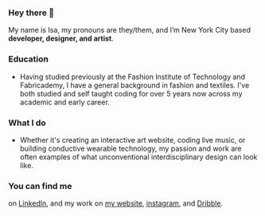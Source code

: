 ### Hey there 👋
My name is Isa, my pronouns are they/them, and I’m New York City based **developer, designer, and artist**.

### Education

- Having studied previously at the Fashion Institute of Technology and Fabricademy, I have a general background in fashion and textiles. I've both studied and self taught coding for over 5 years now across my academic and early career. 

### What I do

- Whether it's creating an interactive art website, coding live music, or building conductive wearable technology, my passion and work are often examples of what unconventional interdisciplinary design can look like. 

### You can find me 

on [LinkedIn](https://www.linkedin.com/in/isa-Biramontes/), and my work on [my website](https://isabiramontes.me/), [instagram](https://www.instagram.com/isa.s_wearables/), and [Dribble](https://dribbble.com/isabiramontes).
